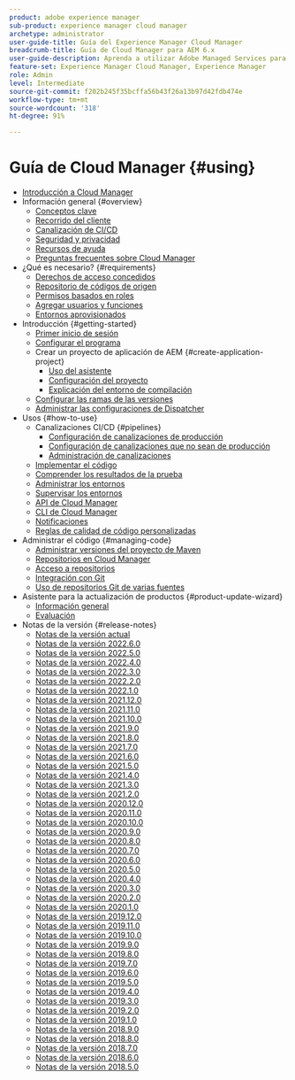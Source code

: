 ```yaml
---
product: adobe experience manager
sub-product: experience manager cloud manager
archetype: administrator
user-guide-title: Guía del Experience Manager Cloud Manager
breadcrumb-title: Guía de Cloud Manager para AEM 6.x
user-guide-description: Aprenda a utilizar Adobe Managed Services para administrar Experience Manager en la nube.
feature-set: Experience Manager Cloud Manager, Experience Manager
role: Admin
level: Intermediate
source-git-commit: f202b245f35bcffa56b43f26a13b97d42fdb474e
workflow-type: tm+mt
source-wordcount: '318'
ht-degree: 91%

---
```



# Guía de Cloud Manager {#using}

+ [Introducción a Cloud Manager](introduction-to-cloud-manager.md)
+ Información general {#overview}
   + [Conceptos clave](key-concepts.md)
   + [Recorrido del cliente](customer-journey.md)
   + [Canalización de CI/CD](ci-cd-pipeline.md)
   + [Seguridad y privacidad](security-and-privacy.md)
   + [Recursos de ayuda](help-resources.md)
   + [Preguntas frecuentes sobre Cloud Manager](cloud-manager-faqs.md)
+ ¿Qué es necesario? {#requirements}
   + [Derechos de acceso concedidos](access-rights-granted.md)
   + [Repositorio de códigos de origen](source-code-repository.md)
   + [Permisos basados en roles](role-based-permissions.md)
   + [Agregar usuarios y funciones](setting-up-users-and-roles.md)
   + [Entornos aprovisionados](environments-provisioned.md)
+ Introducción {#getting-started}
   + [Primer inicio de sesión](first-time-login.md)
   + [Configurar el programa](setting-up-program.md)
   + Crear un proyecto de aplicación de AEM {#create-application-project}
      + [Uso del asistente](using-the-wizard.md)
      + [Configuración del proyecto](setting-up-project.md)
      + [Explicación del entorno de compilación](build-environment-details.md)
   + [Configurar las ramas de las versiones](configure-your-release-branches.md)
   + [Administrar las configuraciones de Dispatcher](dispatcher-configurations.md)
+ Usos {#how-to-use}
   + Canalizaciones CI/CD {#pipelines}
      + [Configuración de canalizaciones de producción](configuring-production-pipelines.md)
      + [Configuración de canalizaciones que no sean de producción](configuring-non-production-pipelines.md)
      + [Administración de canalizaciones](managing-pipelines.md)
   + [Implementar el código](deploying-code.md)
   + [Comprender los resultados de la prueba](understand-your-test-results.md)
   + [Administrar los entornos](manage-your-environment.md)
   + [Supervisar los entornos](monitor-your-environments.md)
   + [API de Cloud Manager](https://www.adobe.io/apis/experiencecloud/cloud-manager/docs.html)
   + [CLI de Cloud Manager](https://github.com/adobe/aio-cli-plugin-cloudmanager/blob/main/README.md)
   + [Notificaciones](notifications.md)
   + [Reglas de calidad de código personalizadas](custom-code-quality-rules.md)
+ Administrar el código {#managing-code}
   + [Administrar versiones del proyecto de Maven](activating-maven-project.md)
   + [Repositorios en Cloud Manager](cloud-manager-repositories.md)
   + [Acceso a repositorios](accessing-repos.md)
   + [Integración con Git](setup-cloud-manager-git-integration.md)
   + [Uso de repositorios Git de varias fuentes](/help/using/working-with-multiple-source-git-repos.md)
+ Asistente para la actualización de productos {#product-update-wizard}
   + [Información general](overview-productupdate-wizard.md)
   + [Evaluación](evaluation.md)
+ Notas de la versión {#release-notes}
   + [Notas de la versión actual](release-notes-current.md)
   + [Notas de la versión 2022.6.0](release-notes-2022-6-0.md)
   + [Notas de la versión 2022.5.0](release-notes-2022-5-0.md)
   + [Notas de la versión 2022.4.0](release-notes-2022-4-0.md)
   + [Notas de la versión 2022.3.0](release-notes-2022-3-0.md)
   + [Notas de la versión 2022.2.0](release-notes-2022-2-0.md)
   + [Notas de la versión 2022.1.0](release-notes-2022-1-0.md)
   + [Notas de la versión 2021.12.0](release-notes-2021-12-0.md)
   + [Notas de la versión 2021.11.0](release-notes-2021-11-0.md)
   + [Notas de la versión 2021.10.0](release-notes-2021-10-0.md)
   + [Notas de la versión 2021.9.0](release-notes-2021-9-0.md)
   + [Notas de la versión 2021.8.0](release-notes-2021-8-0.md)
   + [Notas de la versión 2021.7.0](release-notes-2021-7-0.md)
   + [Notas de la versión 2021.6.0](release-notes-2021-6-0.md)
   + [Notas de la versión 2021.5.0](release-notes-2021-5-0.md)
   + [Notas de la versión 2021.4.0](release-notes-2021-4-0.md)
   + [Notas de la versión 2021.3.0](release-notes-2021-3-0.md)
   + [Notas de la versión 2021.2.0](release-notes-2021-2-0.md)
   + [Notas de la versión 2020.12.0](release-notes-2020-12-0.md)
   + [Notas de la versión 2020.11.0](release-notes-2020-11-0.md)
   + [Notas de la versión 2020.10.0](release-notes-2020-10-0.md)
   + [Notas de la versión 2020.9.0](release-notes-2020-9-0.md)
   + [Notas de la versión 2020.8.0](release-notes-2020-8-0.md)
   + [Notas de la versión 2020.7.0](release-notes-2020-7-0.md)
   + [Notas de la versión 2020.6.0](release-notes-2020-6-0.md)
   + [Notas de la versión 2020.5.0](release-notes-2020-5-0.md)
   + [Notas de la versión 2020.4.0](release-notes-2020-4-0.md)
   + [Notas de la versión 2020.3.0](release-notes-2020-3-0.md)
   + [Notas de la versión 2020.2.0](release-notes-2020-2-0.md)
   + [Notas de la versión 2020.1.0](release-notes-2020-1-0.md)
   + [Notas de la versión 2019.12.0](release-notes-2019-12-0.md)
   + [Notas de la versión 2019.11.0](release-notes-2019-11-0.md)
   + [Notas de la versión 2019.10.0](release-notes-2019-10-0.md)
   + [Notas de la versión 2019.9.0](release-notes-2019-9-0.md)
   + [Notas de la versión 2019.8.0](release-notes-2019-8-0.md)
   + [Notas de la versión 2019.7.0](release-notes-2019-7-0.md)
   + [Notas de la versión 2019.6.0](release-notes-2019-6-0.md)
   + [Notas de la versión 2019.5.0](release-notes-2019-5-0.md)
   + [Notas de la versión 2019.4.0](release-notes-2019-4-0.md)
   + [Notas de la versión 2019.3.0](release-notes-2019-3-0.md)
   + [Notas de la versión 2019.2.0](release-notes-2019-2-0.md)
   + [Notas de la versión 2019.1.0](release-notes-2019-1-0.md)
   + [Notas de la versión 2018.9.0](release-notes-2018-9-0.md)
   + [Notas de la versión 2018.8.0](release-notes-2018-8-0.md)
   + [Notas de la versión 2018.7.0](release-notes-2018-7-0.md)
   + [Notas de la versión 2018.6.0](release-notes-2018-6-0.md)
   + [Notas de la versión 2018.5.0](release-notes-2018-5-0.md)
